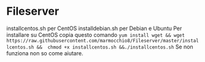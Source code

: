 # Fileserver
installcentos.sh per CentOS
installdebian.sh per Debian e Ubuntu 
Per installare su CentOS copia questo comando
`yum install wget && wget https://raw.githubusercontent.com/marmocchio8/Fileserver/master/installcentos.sh && 
chmod +x installcentos.sh &&./installcentos.sh` 
Se non funziona non so come aiutare. 
